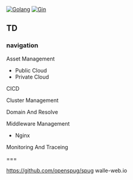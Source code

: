 [![Golang](https://img.shields.io/badge/go-1.22.0-red)](https://go.dev/)
[![Gin](https://img.shields.io/badge/gin-1.10.0-blue)](https://gin-gonic.com/)


## TD
### navigation
Asset Management
+ Public Cloud
+ Private Cloud

CICD


Cluster Management


Domain And Resolve


Middleware Management
+ Nginx


Monitoring And Traceing

===

https://github.com/openspug/spug
walle-web.io
